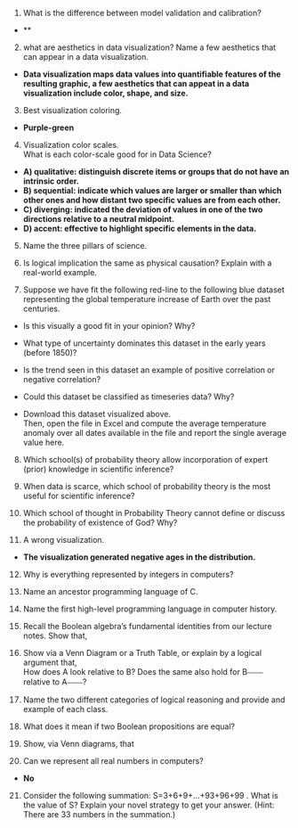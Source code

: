 1. What is the difference between model validation and calibration?  
- **  
2. what are aesthetics in data visualization? Name a few aesthetics that can appear in a data visualization.  
- **Data visualization maps data values into quantifiable features of the resulting graphic, a few aesthetics that can appeat in a data visualization include color, shape, and size.**  
3. Best visualization coloring.  
- **Purple-green**  
4. Visualization color scales.  
What is each color-scale good for in Data Science?  
- **A) qualitative: distinguish discrete items or groups that do not have an intrinsic order.**  
- **B) sequential: indicate which values are larger or smaller than which other ones and how distant two specific values are from each other.**   
- **C) diverging: indicated the deviation of values in one of the two directions relative to a neutral midpoint.**  
- **D) accent: effective to highlight specific elements in the data.**  
5. Name the three pillars of science.  

6. Is logical implication the same as physical causation? Explain with a real-world example.  

7. Suppose we have fit the following red-line to the following blue dataset representing the global temperature increase of Earth over the past centuries.  
- Is this visually a good fit in your opinion? Why?  

- What type of uncertainty dominates this dataset in the early years (before 1850)?  

- Is the trend seen in this dataset an example of positive correlation or negative correlation?  

- Could this dataset be classified as timeseries data? Why?  

- Download this dataset visualized above.  
Then, open the file in Excel and compute the average temperature anomaly over all dates available in the file and report the single average value here.  

8. Which school(s) of probability theory allow incorporation of expert (prior) knowledge in scientific inference?  

9. When data is scarce, which school of probability theory is the most useful for scientific inference?  

10. Which school of thought in Probability Theory cannot define or discuss the probability of existence of God? Why?  

11. A wrong visualization.   
- **The visualization generated negative ages in the distribution.**  
12. Why is everything represented by integers in computers?   

13. Name an ancestor programming language of C.  

14. Name the first high-level programming language in computer history.  

15. Recall the Boolean algebra’s fundamental identities from our lecture notes. Show that,   

16. Show via a Venn Diagram or a Truth Table, or explain by a logical argument that,  
How does A look relative to B? Does the same also hold for B⎯⎯⎯⎯ relative to A⎯⎯⎯⎯?  

17. Name the two different categories of logical reasoning and provide and example of each class.  
  
18. What does it mean if two Boolean propositions are equal?  

19. Show, via Venn diagrams, that  

20. Can we represent all real numbers in computers?  
- **No**  
21. Consider the following summation:
S=3+6+9+…+93+96+99 .
What is the value of S? Explain your novel strategy to get your answer.
(Hint: There are 33 numbers in the summation.)
